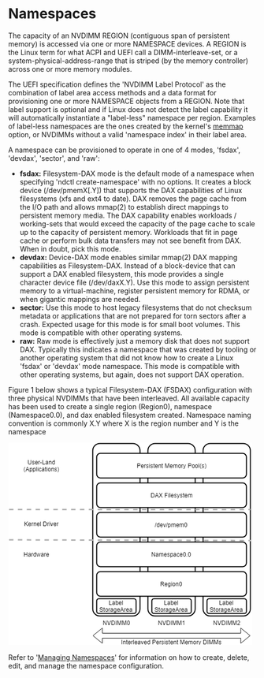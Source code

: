 # Namespaces

The capacity of an NVDIMM REGION \(contiguous span of persistent memory\) is accessed via one or more NAMESPACE devices.  A REGION is the Linux term for what ACPI and UEFI call a DIMM-interleave-set, or a system-physical-address-range that is striped \(by the memory controller\) across one or more memory modules.

The UEFI specification defines the 'NVDIMM Label Protocol' as the combination of label area access methods and a data format for provisioning one or more NAMESPACE objects from a REGION. Note that label support is optional and if Linux does not detect the label capability it will automatically instantiate a "label-less" namespace per region. Examples of label-less namespaces are the ones created by the kernel's [memmap ](../../getting-started-guide/creating-development-environments/linux-environments/linux-memmap.md)option, or NVDIMMs without a valid 'namespace index' in their label area.

A namespace can be provisioned to operate in one of 4 modes, 'fsdax', 'devdax', 'sector', and 'raw':

* **fsdax:** Filesystem-DAX mode is the default mode of a namespace when specifying 'ndctl create-namespace' with no options. It creates a block device \(/dev/pmemX\[.Y\]\) that supports the DAX capabilities of Linux filesystems \(xfs and ext4 to date\). DAX removes the page cache from the I/O path and allows mmap\(2\) to establish direct mappings to persistent memory media. The DAX capability enables workloads / working-sets that would exceed the capacity of the page cache to scale up to the capacity of persistent memory. Workloads that fit in page cache or perform bulk data transfers may not see benefit from DAX. When in doubt, pick this mode.
* **devdax:** Device-DAX mode enables similar mmap\(2\) DAX mapping capabilities as Filesystem-DAX. Instead of a block-device that can support a DAX enabled filesystem, this mode provides a single character device file \(/dev/daxX.Y\).  Use this mode to assign persistent memory to a virtual-machine, register persistent memory for RDMA, or when gigantic mappings are needed.
* **sector:** Use this mode to host legacy filesystems that do not checksum metadata or applications that are not prepared for torn sectors after a crash. Expected usage for this mode is for small boot volumes. This mode is compatible with other operating systems.
* **raw:** Raw mode is effectively just a memory disk that does not support DAX. Typically this indicates a namespace that was created by tooling or another operating system that did not know how to create a Linux 'fsdax' or 'devdax' mode namespace. This mode is compatible with other operating systems, but again, does not support DAX operation.

Figure 1 below shows a typical Filesystem-DAX \(FSDAX\) configuration with three physical NVDIMMs that have been interleaved.  All available capacity has been used to create a single region \(Region0\), namespace \(Namespace0.0\), and dax enabled filesystem created.  Namespace naming convention is commonly X.Y where X is the region number and Y is the namespace

![Figure 1: FSDAX Configuration](../../.gitbook/assets/ndctl-fsdax-config.png)

Refer to '[Managing Namespaces](../managing-namespaces.md)' for information on how to create, delete, edit, and manage the namespace configuration.

